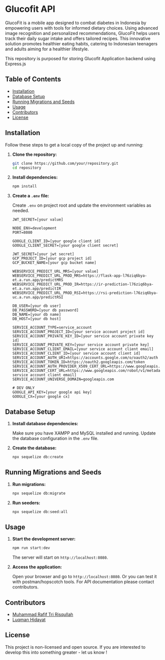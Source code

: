 # Glucofit API

GlucoFit is a mobile app designed to combat diabetes in Indonesia by empowering users with tools for informed dietary choices. Using advanced image recognition and personalized recommendations, GlucoFit helps users track their daily sugar intake and offers tailored recipes. This innovative solution promotes healthier eating habits, catering to Indonesian teenagers and adults aiming for a healthier lifestyle.

This repository is purposed for storing Glucofit Application backend using Express.js

## Table of Contents

- [Installation](#installation)
- [Database Setup](#database-setup)
- [Running Migrations and Seeds](#running-migrations-and-seeds)
- [Usage](#usage)
- [Contributors](#contributors)
- [License](#license)

## Installation

Follow these steps to get a local copy of the project up and running:

1. **Clone the repository:**

   ```bash
   git clone https://github.com/your/repository.git
   cd repository
   ```

2. **Install dependencies:**

   ```bash
   npm install
   ```

3. **Create a `.env` file:**

   Create `.env` on project root and update the environment variables as needed.

   ```plaintext
   JWT_SECRET=[your value]
   
   NODE_ENV=development
   PORT=8080
   
   GOOGLE_CLIENT_ID=[your google client id]
   GOOGLE_CLIENT_SECRET=[your google client secret]
   
   JWT_SECRET=[your jwt secret]
   GCP_PROJECT_ID=[your gcp project id]
   GCP_BUCKET_NAME=[your gcp bucket name]
   
   WEBSERVICE_PREDICT_URL_MRS=[your value]
   WEBSERVICE_PREDICT_URL_PROD_MRS=https://flask-app-l76ziq6bya-et.a.run.app/predictMRS
   WEBSERVICE_PREDICT_URL_PROD_IR=https://ir-prediction-l76ziq6bya-et.a.run.app/predictIR
   WEBSERVICE_PREDICT_URL_PROD_RSI=https://rsi-prediction-l76ziq6bya-uc.a.run.app/predictRSI
   
   DB_USER=[your db user]
   DB_PASSWORD=[your db password]
   DB_NAME=[your db name]
   DB_HOST=[your db host]
   
   SERVICE_ACCOUNT_TYPE=service_account
   SERVICE_ACCOUNT_PROJECT_ID=[your service account project id]
   SERVICE_ACCOUNT_PRIVATE_KEY_ID=[your service account private key id]
   SERVICE_ACCOUNT_PRIVATE_KEY=[your service account private key]
   SERVICE_ACCOUNT_CLIENT_EMAIL=[your service account client email]
   SERVICE_ACCOUNT_CLIENT_ID=[your service account client id]
   SERVICE_ACCOUNT_AUTH_URI=https://accounts.google.com/o/oauth2/auth
   SERVICE_ACCOUNT_TOKEN_ID=https://oauth2.googleapis.com/token
   SERVICE_ACCOUNT_AUTH_PROVIDER_X509_CERT_URL=https://www.googleapis.com/oauth2/v1/certs
   SERVICE_ACCOUNT_CERT_URL=https://www.googleapis.com/robot/v1/metadata/x509/[your service account client email]
   SERVICE_ACCOUNT_UNIVERSE_DOMAIN=googleapis.com
   
   # DEV ONLY
   GOOGLE_API_KEY=[your google api key]
   GOOGLE_CX=[your google cx]
   ```

## Database Setup

1. **Install database dependencies:**

   Make sure you have XAMPP and MySQL installed and running. Update the database configuration in the `.env` file.

2. **Create the database:**

   ```bash
   npx sequelize db:create
   ```

## Running Migrations and Seeds

1. **Run migrations:**

   ```bash
   npx sequelize db:migrate
   ```

2. **Run seeders:**

   ```bash
   npx sequelize db:seed:all
   ```

## Usage

1. **Start the development server:**

   ```bash
   npm run start:dev
   ```

   The server will start on `http://localhost:8080`.

2. **Access the application:**

   Open your browser and go to `http://localhost:8080`. Or you can test it with postman/hopscotch tools. For API documentation please contact contributors.

## Contributors

- [Muhammad Rafif Tri Risqullah](https://github.com/zeon-kun)
- [Luqman Hidayat](https://github.com/luqmanhdyt)

## License

This project is non-licensed and open source. If you are interested to develop this into something greater - let us know !
